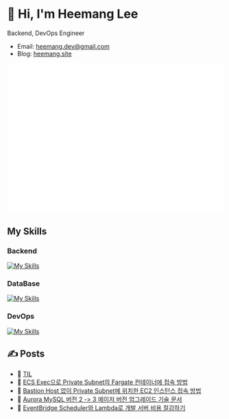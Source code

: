 # 👋 Hi, I'm Heemang Lee
Backend, DevOps Engineer

- Email: heemang.dev@gmail.com
- Blog: [heemang.site](https://heemang.site)

![](/github-metrics.svg)

## My Skills
### Backend
<a href="https://skillicons.dev">
  <img src="https://skillicons.dev/icons?i=java,kotlin,python,spring,fastapi" alt="My Skills">
</a>

### DataBase
<a href="https://skillicons.dev">
  <img src="https://skillicons.dev/icons?i=mysql,mongodb,redis" alt="My Skills">
</a>

### DevOps
<a href="https://skillicons.dev">
  <img src="https://skillicons.dev/icons?i=aws,githubactions,ts,docker" alt="My Skills">
</a>

## ✍️ Posts
- 📌 [TIL](https://github.com/heemanglee/TIL/discussions)
- 🔗 [ECS Exec으로 Private Subnet의 Fargate 컨테이너에 접속 방법](https://heemang.site/posts/ECS_Exec%EC%9C%BC%EB%A1%9C_Private_Subnet%EC%9D%98_Fargate_%EC%BB%A8%ED%85%8C%EC%9D%B4%EB%84%88%EC%97%90_%EC%A0%91%EA%B7%BC%ED%95%98%EA%B8%B0/)
- 🔗 [Bastion Host 없이 Private Subnet에 위치한 EC2 인스턴스 접속 방법](https://heemang.site/posts/Bastion_Host_%EC%97%86%EC%9D%B4_EC2_%EC%A0%91%EC%86%8D/)
- 🔗 [Aurora MySQL 버전 2 -> 3 메이저 버전 업그레이드 기술 문서](https://heemang.site/posts/Aurora_MySQL_%EB%A9%94%EC%9D%B4%EC%A0%80_%EB%B2%84%EC%A0%84_%EC%97%85%EA%B7%B8%EB%A0%88%EC%9D%B4%EB%93%9C/)
- 🔗 [EventBridge Scheduler와 Lambda로 개발 서버 비용 절감하기](https://server-technology.tistory.com/551)
